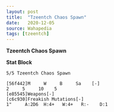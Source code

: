 ```yaml
---
layout: post
title:  "Tzeentch Chaos Spawn"
date:   2020-12-05
source: Wahapedia
tags: [tzeentch]
---
```


**Tzeentch Chaos Spawn**

**Stat Block**
```
5/5 Tzeentch Chaos Spawn
```

```
[56f442]M     W     B     Sa    [-]
2     5     10    5     
[e85545]Weapons[-]
[c6c930]Freakish Mutations[-]
1"     A:2D6  H:4+   W:4+   R:-    D:1   
```


